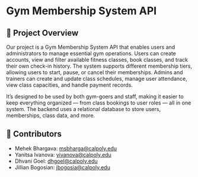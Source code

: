# Gym Membership System API

## 📌 Project Overview
Our project is a Gym Membership System API that enables users and administrators to manage essential gym operations. Users can create accounts, view and filter available fitness classes, book classes, and track their own check-in history. The system supports different membership tiers, allowing users to start, pause, or cancel their memberships. Admins and trainers can create and update class schedules, manage user attendance, view class capacities, and handle payment records.

It’s designed to be used by both gym-goers and staff, making it easier to keep everything organized — from class bookings to user roles — all in one system. The backend uses a relational database to store users, memberships, class data, and more.

## 👋 Contributors
- Mehek Bhargava: msbharga@calpoly.edu
- Yanitsa Ivanova: yivanova@calpoly.edu
- Dhvani Goel: dhgoel@calpoly.edu
- Jillian Bogosian: jbogosia@calpoly.edu
